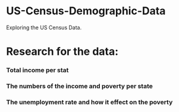 # US-Census-Demographic-Data
 Exploring the US Census Data.


# Research for the data:
### Total income per stat
### The numbers of the income and poverty per state
### The unemployment rate and how it effect on the poverty


